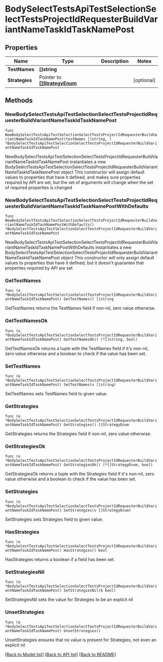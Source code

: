 # BodySelectTestsApiTestSelectionSelectTestsProjectIdRequesterBuildVariantNameTaskIdTaskNamePost

## Properties

Name | Type | Description | Notes
------------ | ------------- | ------------- | -------------
**TestNames** | **[]string** |  | 
**Strategies** | Pointer to [**[]StrategyEnum**](StrategyEnum.md) |  | [optional] 

## Methods

### NewBodySelectTestsApiTestSelectionSelectTestsProjectIdRequesterBuildVariantNameTaskIdTaskNamePost

`func NewBodySelectTestsApiTestSelectionSelectTestsProjectIdRequesterBuildVariantNameTaskIdTaskNamePost(testNames []string, ) *BodySelectTestsApiTestSelectionSelectTestsProjectIdRequesterBuildVariantNameTaskIdTaskNamePost`

NewBodySelectTestsApiTestSelectionSelectTestsProjectIdRequesterBuildVariantNameTaskIdTaskNamePost instantiates a new BodySelectTestsApiTestSelectionSelectTestsProjectIdRequesterBuildVariantNameTaskIdTaskNamePost object
This constructor will assign default values to properties that have it defined,
and makes sure properties required by API are set, but the set of arguments
will change when the set of required properties is changed

### NewBodySelectTestsApiTestSelectionSelectTestsProjectIdRequesterBuildVariantNameTaskIdTaskNamePostWithDefaults

`func NewBodySelectTestsApiTestSelectionSelectTestsProjectIdRequesterBuildVariantNameTaskIdTaskNamePostWithDefaults() *BodySelectTestsApiTestSelectionSelectTestsProjectIdRequesterBuildVariantNameTaskIdTaskNamePost`

NewBodySelectTestsApiTestSelectionSelectTestsProjectIdRequesterBuildVariantNameTaskIdTaskNamePostWithDefaults instantiates a new BodySelectTestsApiTestSelectionSelectTestsProjectIdRequesterBuildVariantNameTaskIdTaskNamePost object
This constructor will only assign default values to properties that have it defined,
but it doesn't guarantee that properties required by API are set

### GetTestNames

`func (o *BodySelectTestsApiTestSelectionSelectTestsProjectIdRequesterBuildVariantNameTaskIdTaskNamePost) GetTestNames() []string`

GetTestNames returns the TestNames field if non-nil, zero value otherwise.

### GetTestNamesOk

`func (o *BodySelectTestsApiTestSelectionSelectTestsProjectIdRequesterBuildVariantNameTaskIdTaskNamePost) GetTestNamesOk() (*[]string, bool)`

GetTestNamesOk returns a tuple with the TestNames field if it's non-nil, zero value otherwise
and a boolean to check if the value has been set.

### SetTestNames

`func (o *BodySelectTestsApiTestSelectionSelectTestsProjectIdRequesterBuildVariantNameTaskIdTaskNamePost) SetTestNames(v []string)`

SetTestNames sets TestNames field to given value.


### GetStrategies

`func (o *BodySelectTestsApiTestSelectionSelectTestsProjectIdRequesterBuildVariantNameTaskIdTaskNamePost) GetStrategies() []StrategyEnum`

GetStrategies returns the Strategies field if non-nil, zero value otherwise.

### GetStrategiesOk

`func (o *BodySelectTestsApiTestSelectionSelectTestsProjectIdRequesterBuildVariantNameTaskIdTaskNamePost) GetStrategiesOk() (*[]StrategyEnum, bool)`

GetStrategiesOk returns a tuple with the Strategies field if it's non-nil, zero value otherwise
and a boolean to check if the value has been set.

### SetStrategies

`func (o *BodySelectTestsApiTestSelectionSelectTestsProjectIdRequesterBuildVariantNameTaskIdTaskNamePost) SetStrategies(v []StrategyEnum)`

SetStrategies sets Strategies field to given value.

### HasStrategies

`func (o *BodySelectTestsApiTestSelectionSelectTestsProjectIdRequesterBuildVariantNameTaskIdTaskNamePost) HasStrategies() bool`

HasStrategies returns a boolean if a field has been set.

### SetStrategiesNil

`func (o *BodySelectTestsApiTestSelectionSelectTestsProjectIdRequesterBuildVariantNameTaskIdTaskNamePost) SetStrategiesNil(b bool)`

 SetStrategiesNil sets the value for Strategies to be an explicit nil

### UnsetStrategies
`func (o *BodySelectTestsApiTestSelectionSelectTestsProjectIdRequesterBuildVariantNameTaskIdTaskNamePost) UnsetStrategies()`

UnsetStrategies ensures that no value is present for Strategies, not even an explicit nil

[[Back to Model list]](../README.md#documentation-for-models) [[Back to API list]](../README.md#documentation-for-api-endpoints) [[Back to README]](../README.md)


